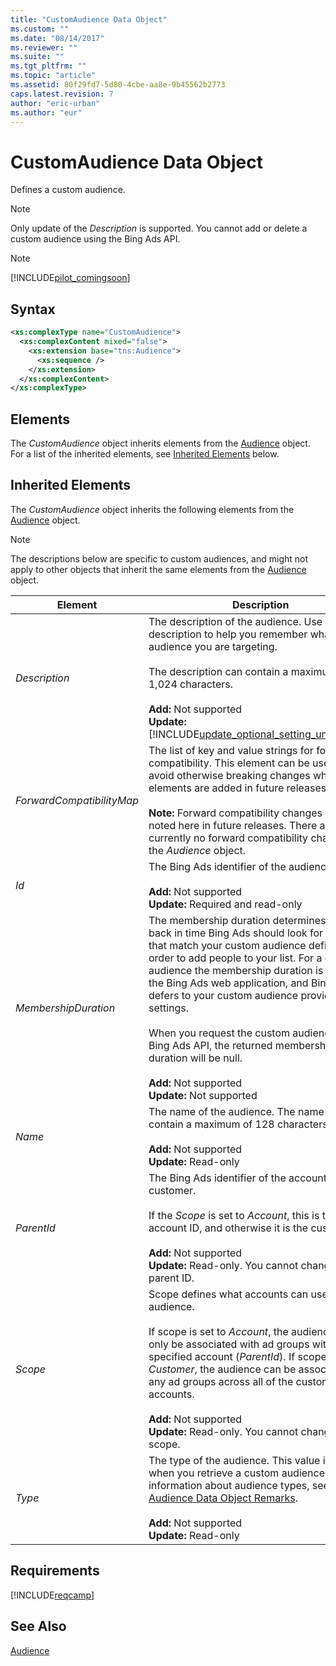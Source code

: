 ```yaml
---
title: "CustomAudience Data Object"
ms.custom: ""
ms.date: "08/14/2017"
ms.reviewer: ""
ms.suite: ""
ms.tgt_pltfrm: ""
ms.topic: "article"
ms.assetid: 80f29fd7-5d80-4cbe-aa8e-9b45562b2773
caps.latest.revision: 7
author: "eric-urban"
ms.author: "eur"
---
```

# CustomAudience Data Object
Defines a custom audience. 

> [!NOTE]
> Only update of the *Description* is supported. You cannot add or delete a custom audience using the Bing Ads API.


> [!NOTE]
> [!INCLUDE[pilot_comingsoon](../campaign-api/includes/pilot-comingsoon.md)]

## Syntax

```xml
<xs:complexType name="CustomAudience">
  <xs:complexContent mixed="false">
    <xs:extension base="tns:Audience">
      <xs:sequence />
    </xs:extension>
  </xs:complexContent>
</xs:complexType>
```

## <a name="Elements"></a>Elements
The *CustomAudience* object inherits elements from the [Audience](../campaign-api/audience-data-object.md) object. For a list of the inherited elements, see [Inherited Elements](#InheritedElements) below.

## <a name="InheritedElements"></a>Inherited Elements
The *CustomAudience* object inherits the following elements from the [Audience](../campaign-api/audience-data-object.md) object. 

> [!NOTE]
> The descriptions below are specific to custom audiences, and might not apply to other objects that inherit the same elements from the [Audience](../campaign-api/audience-data-object.md) object.

|Element|Description|Data Type|
|-----------|---------------|-------------|
|*Description*|The description of the audience. Use a description to help you remember what audience you are targeting.<br/><br/>The description can contain a maximum of 1,024 characters.<br/><br/>**Add:** Not supported<br/>**Update:** [!INCLUDE[update_optional_setting_unchanged](../campaign-api/includes/update-optional-setting-unchanged.md)]|*string*|
|*ForwardCompatibilityMap*|The list of key and value strings for forward compatibility. This element can be used to avoid otherwise breaking changes when new elements are added in future releases.<br /><br />**Note:** Forward compatibility changes will be noted here in future releases. There are currently no forward compatibility changes for the *Audience* object.|*KeyValuePairOfstringstring* array|
|*Id*|The Bing Ads identifier of the audience.<br/><br/>**Add:** Not supported<br/>**Update:** Required and read-only|*long*|
|*MembershipDuration*|The membership duration determines how far back in time Bing Ads should look for actions that match your custom audience definition in order to add people to your list. For a custom audience the membership duration is not set in the Bing Ads web application, and Bing Ads defers to your custom audience provider settings.<br/><br/>When you request the custom audience via Bing Ads API, the returned membership duration will be null.<br/><br/>**Add:** Not supported<br/>**Update:** Not supported|*int*|
|*Name*|The name of the audience. The name can contain a maximum of 128 characters.<br/><br/>**Add:** Not supported<br/>**Update:** Read-only|*string*|
|*ParentId*|The Bing Ads identifier of the account or customer. <br/><br/>If the *Scope* is set to *Account*, this is the account ID, and otherwise it is the customer ID.<br/><br/>**Add:** Not supported<br/>**Update:** Read-only. You cannot change the parent ID.|*long*|
|*Scope*|Scope defines what accounts can use this audience.<br/><br/> If scope is set to *Account*, the audience can only be associated with ad groups within one specified account (*ParentId*). If scope is set to *Customer*, the audience can be associated with any ad groups across all of the customer's accounts.<br/><br/>**Add:** Not supported<br/>**Update:** Read-only. You cannot change the scope.|[EntityScope](../campaign-api/entityscope-value-set.md)|
|*Type*|The type of the audience. This value is *Custom* when you retrieve a custom audience. For more information about audience types, see the [Audience Data Object Remarks](../campaign-api/audience-data-object.md#remarks).<br /><br />**Add:** Not supported<br/>**Update:** Read-only|[AudienceType](../campaign-api/audiencetype-value-set.md)|

## Requirements
[!INCLUDE[reqcamp](../campaign-api/includes/reqcamp.md)]

## See Also
[Audience](../campaign-api/audience-data-object.md)  
